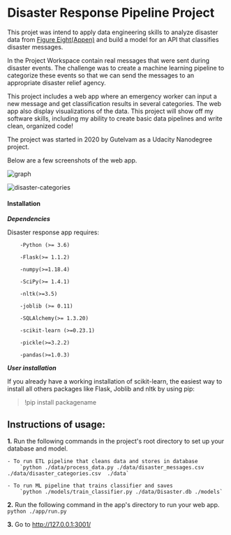 # Disaster Response Pipeline Project

This projet was intend to apply data engineering skills to analyze disaster data from [Figure Eight(Appen)](https://appen.com/figure-eight-is-now-appen/) and build a model for an API that classifies disaster messages.

In the Project Workspace contain real messages that were sent during disaster events. The challenge was to create a machine learning pipeline to categorize these events so that we can send the messages to an appropriate disaster relief agency.

This project includes a web app where an emergency worker can input a new message and get classification results in several categories. The web app also display visualizations of the data. This project will show off my software skills, including my ability to create basic data pipelines and write clean, organized code!

The project was started in 2020 by Gutelvam as a Udacity Nanodegree project.

Below are a few screenshots of the web app.

![graph](https://lh3.googleusercontent.com/pw/ACtC-3cXtSCG4s-MB2D-3W3l4QtSC40sq7esqZU-Ovq02QgeSebROtyjIcQsa6Mqhra00oyajCxKDcnGGLmStrWowcXAhpydPXrz8TGqAVoKJu98PzUZlSjiFR2PilmyIZuNhmApoV_BghIKK32AU-nwfDLt=w1218-h937-no?authuser=0)

![disaster-categories](https://lh3.googleusercontent.com/pw/ACtC-3dpqow-QKudII_1PJnUXDaT4JYvupuYApFzzFTFvPAbZEc55_F3nmV3EZksLLrzCSLoaCcbNp_6gckk8DQXanDVlMEwhKg2A1Hhr9SfvX25SdLH8plH2Frx8MH76gfPLynxR_3NW7zOKJrjXzPraPmV=w1032-h924-no?authuser=0)


<h4>Installation</h4>


***Dependencies***


Disaster response app requires:

        -Python (>= 3.6)

        -Flask(>= 1.1.2)
	
	    -numpy(>=1.18.4)

        -SciPy(>= 1.4.1)

	    -nltk(>=3.5)

        -joblib (>= 0.11)

        -SQLAlchemy(>= 1.3.20)

        -scikit-learn (>=0.23.1)

        -pickle(>=3.2.2)

        -pandas(>=1.0.3)

***User installation***


If you already have a working installation of scikit-learn, the easiest way to install all others packages like Flask, Joblib and nltk by using pip:
 >!pip install packagename


## Instructions of usage:
**1.** Run the following commands in the project's root directory to set up your database and model.

    - To run ETL pipeline that cleans data and stores in database
        `python ./data/process_data.py ./data/disaster_messages.csv ./data/disaster_categories.csv  ./data`

    - To run ML pipeline that trains classifier and saves
        `python ./models/train_classifier.py ./data/Disaster.db ./models`

**2.** Run the following command in the app's directory to run your web app.
    `python ./app/run.py`

**3.** Go to http://127.0.0.1:3001/
